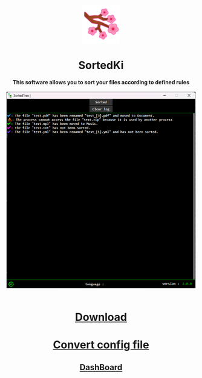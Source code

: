 <div align="center">
    <img width="100" src="https://raw.githubusercontent.com/Xenxia/SortedKi/master/assets/img/icon.png" />
    <h1 align="center">SortedKi</h1>
</div>

<div align="center">
    <strong>This software allows you to sort your files according to defined rules</strong>
    <br><br>
    <img width="500" heigth="400" src="https://raw.githubusercontent.com/Xenxia/SortedKi/main/assets/img/preview.png" />
    <br><br>
    <h1><a href="https://github.com/Xenxia/SortedKi/releases/latest">Download</a></h1>
    <h1><a href="https://xenxia.github.io/SortedKi/">Convert config file</a></h1>
</div>


<!-- <div align="center">
<details>
<summary><strong>Main Menu</strong></summary>
<br/>
<img width="450" heigth="350" src="https://raw.githubusercontent.com/Xenxia/SortedTree/master/assets/img/SortedTree_main.png" />
<div align="left">
<br/>
    
* 1 : Allows to launch the sorting
* 2 : Allows to clear the log area
* 3 : The log area
* 4 : Option menu
* 5 : Language of the system
* 6 : Software version (in red it is not up to date, you can click on it; in green the software is up to date)
<br/>
</div>
</details>
</div>

<div align="center">
<details>
<summary><strong>Option menu</strong></summary>
<br/>
<img width="450" heigth="350" src="https://raw.githubusercontent.com/Xenxia/SortedTree/master/assets/img/SortedTree_option.png" />
<div align="left">
<br/>

* 1 : Allows you to edit the config
* 2 : Allows you to export the config
* 3 : Allows you to import the config
* 4 : Moves all files in folders and subfolders to the root of the execution folder
* 5 : Delete the config file (to leave no trace of the software after use)
* 6 : Back to the main menu
</div>
</details>
</div>
    
<div align="center">
<details>
<summary><strong>Edit config menu</strong></summary>
<br/>
<img width="450" heigth="350" src="https://raw.githubusercontent.com/Xenxia/SortedTree/master/assets/img/SortedTree_config.png" />
<div align="left">
<br/>

* 1  : Rule area
* 2  : Add a rule
* 3  : Save rule edit
* 4  : Delete the rule
* 5  : Move the rule
* 6  : Deselect the rule
* 7  : Name of the rule
* 8  : Folder where the rule file will be stored
* 9  : File extension to sorted
* 10 : File or extension not to be sorted
* 11 : Sort the files that do not have a rule
* 12 : Save the configuration and return to the options menu
</div>

<strong>Selected rule</strong>
<br/>


<img width="450" heigth="350" src="https://raw.githubusercontent.com/Xenxia/SortedTree/master/assets/img/SortedTree_config_selected.png" />

</details>
</div> -->

<div align="center">
    <h2><a href="https://github.com/Xenxia/SortedKi/projects/1">DashBoard</a></h2>
</div>
